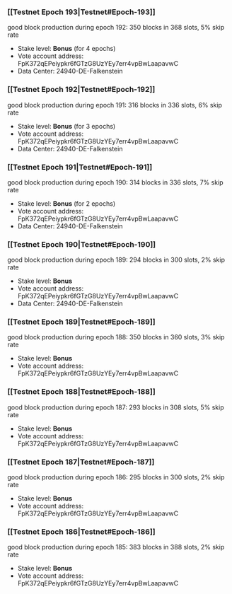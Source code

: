 ### [[Testnet Epoch 193|Testnet#Epoch-193]]
good block production during epoch 192: 350 blocks in 368 slots, 5% skip rate
* Stake level: **Bonus** (for 4 epochs)
* Vote account address: FpK372qEPeiypkr6fGTzG8UzYEy7err4vpBwLaapavwC
* Data Center: 24940-DE-Falkenstein
### [[Testnet Epoch 192|Testnet#Epoch-192]]
good block production during epoch 191: 316 blocks in 336 slots, 6% skip rate
* Stake level: **Bonus** (for 3 epochs)
* Vote account address: FpK372qEPeiypkr6fGTzG8UzYEy7err4vpBwLaapavwC
* Data Center: 24940-DE-Falkenstein
### [[Testnet Epoch 191|Testnet#Epoch-191]]
good block production during epoch 190: 314 blocks in 336 slots, 7% skip rate
* Stake level: **Bonus** (for 2 epochs)
* Vote account address: FpK372qEPeiypkr6fGTzG8UzYEy7err4vpBwLaapavwC
* Data Center: 24940-DE-Falkenstein
### [[Testnet Epoch 190|Testnet#Epoch-190]]
good block production during epoch 189: 294 blocks in 300 slots, 2% skip rate
* Stake level: **Bonus**
* Vote account address: FpK372qEPeiypkr6fGTzG8UzYEy7err4vpBwLaapavwC
* Data Center: 24940-DE-Falkenstein
### [[Testnet Epoch 189|Testnet#Epoch-189]]
good block production during epoch 188: 350 blocks in 360 slots, 3% skip rate
* Stake level: **Bonus**
* Vote account address: FpK372qEPeiypkr6fGTzG8UzYEy7err4vpBwLaapavwC
### [[Testnet Epoch 188|Testnet#Epoch-188]]
good block production during epoch 187: 293 blocks in 308 slots, 5% skip rate
* Stake level: **Bonus**
* Vote account address: FpK372qEPeiypkr6fGTzG8UzYEy7err4vpBwLaapavwC
### [[Testnet Epoch 187|Testnet#Epoch-187]]
good block production during epoch 186: 295 blocks in 300 slots, 2% skip rate
* Stake level: **Bonus**
* Vote account address: FpK372qEPeiypkr6fGTzG8UzYEy7err4vpBwLaapavwC
### [[Testnet Epoch 186|Testnet#Epoch-186]]
good block production during epoch 185: 383 blocks in 388 slots, 2% skip rate
* Stake level: **Bonus**
* Vote account address: FpK372qEPeiypkr6fGTzG8UzYEy7err4vpBwLaapavwC